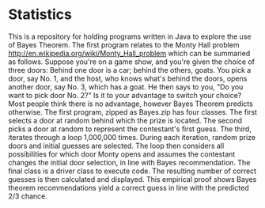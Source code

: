 Statistics
==========
This is a repository for holding programs written in Java to explore the use of Bayes Theorem.
The first program relates to the Monty Hall problem http://en.wikipedia.org/wiki/Monty_Hall_problem
which can be summaried as follows. 
Suppose you're on a game show, and you're given the choice of three doors: Behind one door is a car; 
behind the others, goats. You pick a door, say No. 1, and the host, who knows what's behind the doors, 
opens another door, say No. 3, which has a goat. He then says to you, "Do you want to pick door No. 2?" 
Is it to your advantage to switch your choice?
Most people think there is no advantage, however Bayes Theorem predicts otherwise.
The first program, zipped as Bayes.zip has four classes. The first selects a door at random behind
which the prize is located. The second picks a door at random to represent the contestant's first
guess. The third, iterates through a loop 1,000,000 times. During each iteration, random prize
doors and initial guesses are selected. The loop then considers all possibilities for which door
Monty opens and assumes the contestant changes the initial door selection, in line with Bayes
recommendation. The final class is a driver class to execute code. 
The resulting number of correct guesses is then calculated and displayed. This empirical
proof shows Bayes theorem recommendations yield a correct guess in line with the predicted 2/3 chance.
